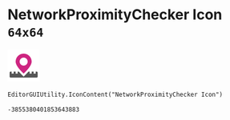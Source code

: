 # NetworkProximityChecker Icon `64x64`
<img src="/img/NetworkProximityChecker%20Icon.png" width=64 height=64>

``` CSharp
EditorGUIUtility.IconContent("NetworkProximityChecker Icon")
```
```
-3855380401853643883
```
